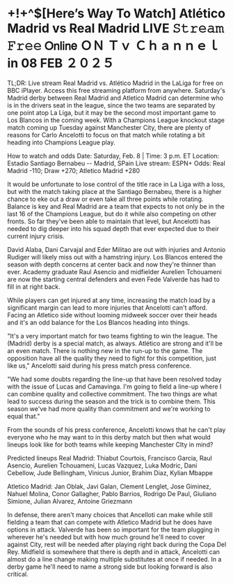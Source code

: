 # +!+^$[Here’s Way To Watch] Atlético Madrid vs Real Madrid LIVE 𝚂𝚝𝚛𝚎𝚊𝚖 𝙵𝚛𝚎𝚎 𝖮𝗇𝗅𝗂𝗇𝖾 ＯＮ Ｔｖ Ｃｈａｎｎｅｌ in 08 FEB ２０２５

TL;DR: Live stream Real Madrid vs. Atlético Madrid in the LaLiga for free on BBC iPlayer. Access this free streaming platform from anywhere. Saturday's Madrid derby between Real Madrid and Atletico Madrid can determine who is in the drivers seat in the league, since the two teams are separated by one point atop La Liga, but it may be the second most important game to Los Blancos in the coming week. With a Champions League knockout stage match coming up Tuesday against Manchester City, there are plenty of reasons for Carlo Ancelotti to focus on that match while rotating a bit heading into Champions League play.

How to watch and odds
Date: Saturday, Feb. 8 | Time: 3 p.m. ET
Location: Estadio Santiago Bernabeu -- Madrid, SPain
Live stream: ESPN+
Odds: Real Madrid -110; Draw +270; Atletico Madrid +280

It would be unfortunate to lose control of the title race in La Liga with a loss, but with the match taking place at the Santiago Bernabeu, there is a higher chance to eke out a draw or even take all three points while rotating. Balance is key and Real Madrid are a team that expects to not only be in the last 16 of the Champions League, but do it while also competing on other fronts. So far they've been able to maintain that level, but Ancelotti has needed to dig deeper into his squad depth that ever expected due to their current injury crisis.

David Alaba, Dani Carvajal and Eder Militao are out with injuries and Antonio Rudiger will likely miss out with a hamstring injury. Los Blancos entered the season with depth concerns at center back and now they're thinner than ever. Academy graduate Raul Asencio and midfielder Aurelien Tchouameni are now the starting central defenders and even Fede Valverde has had to fill in at right back.

While players can get injured at any time, increasing the match load by a significant margin can lead to more injuries that Ancelotti can't afford. Facing an Atletico side without looming midweek soccer over their heads and it's an odd balance for the Los Blancos heading into things.

"It's a very important match for two teams fighting to win the league. The (Madrid) derby is a special match, as always. Atlético are strong and it'll be an even match. There is nothing new in the run-up to the game. The opposition have all the quality they need to fight for this competition, just like us," Ancelotti said during his press match press conference.

"We had some doubts regarding the line-up that have been resolved today with the issue of Lucas and Camavinga. I'm going to field a line-up where I can combine quality and collective commitment. The two things are what lead to success during the season and the trick is to combine them. This season we've had more quality than commitment and we're working to equal that."

From the sounds of his press conference, Ancelotti knows that he can't play everyone who he may want to in this derby match but then what would lineups look like for both teams while keeping Manchester CIty in mind?

Predicted lineups
Real Madrid: Thiabut Courtois, Francisco Garcia, Raul Asencio, Aurelien Tchouameni, Lucas Vazquez, Luka Modric, Dani Cebellow, Jude Bellingham, Vinicus Junior, Brahim Diaz, Kylian Mbappe

Atletico Madrid: Jan Oblak, Javi Galan, Clement Lenglet, Jose Giminez, Nahuel Molina, Conor Gallagher, Pablo Barrios, Rodrigo De Paul, Giuliano Simione, Julian Alvarez, Antoine Griezmann 

In defense, there aren't many choices that Ancelloti can make while still fielding a team that can compete with Atletico Madrid but he does have options in attack. Valverde has been so important for the team plugging in wherever he's needed but with how much ground he'll need to cover against City, rest will be needed after playing right back during the Copa Del Rey. Midfield is somewhere that there is depth and in attack, Ancelotti can almost do a line change making multiple substitutes at once if needed. In a derby game he'll need to name a strong side but looking forward is also critical. 

